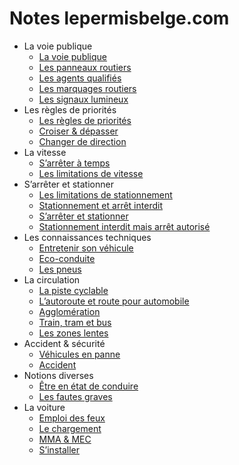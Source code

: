 # Notes lepermisbelge.com
- La voie publique
  - [La voie publique](lessons/01%20-%20La%20voie%20publique/01%20-%20La%20voie%20publique.md)
  - [Les panneaux routiers](lessons/01%20-%20La%20voie%20publique/04%20-%20Les%20panneaux%20routiers.md)
  - [Les agents qualifiés](lessons/01%20-%20La%20voie%20publique/02%20-%20Les%20agents%20qualifiés.md)
  - [Les marquages routiers](lessons/01%20-%20La%20voie%20publique/05%20-%20Les%20marquages%20routiers.md)
  - [Les signaux lumineux](lessons/01%20-%20La%20voie%20publique/03%20-%20Les%20signaux%20lumineux.md)
- Les règles de priorités
  - [Les règles de priorités](lessons/03%20-%20Les%20règles%20de%20priorités/01%20-%20Les%20règles%20de%20priorités.md)
  - [Croiser & dépasser](lessons/03%20-%20Les%20règles%20de%20priorités/03%20-%20Croiser%20&%20dépasser.md)
  - [Changer de direction](lessons/03%20-%20Les%20règles%20de%20priorités/02%20-%20Changer%20de%20direction.md)
- La vitesse
  - [S’arrêter à temps](lessons/04%20-%20La%20vitesse/02%20-%20S’arrêter%20à%20temps.md)
  - [Les limitations de vitesse](lessons/04%20-%20La%20vitesse/01%20-%20Les%20limitations%20de%20vitesse.md)
- S’arrêter et stationner
  - [Les limitations de stationnement](lessons/05%20-%20S’arrêter%20et%20stationner/02%20-%20Les%20limitations%20de%20stationnement.md)
  - [Stationnement et arrêt interdit](lessons/05%20-%20S’arrêter%20et%20stationner/03%20-%20Stationnement%20et%20arrêt%20interdit.md)
  - [S’arrêter et stationner](lessons/05%20-%20S’arrêter%20et%20stationner/01%20-%20S’arrêter%20et%20stationner.md)
  - [Stationnement interdit mais arrêt autorisé](lessons/05%20-%20S’arrêter%20et%20stationner/04%20-%20Stationnement%20interdit%20mais%20arrêt%20autorisé.md)
- Les connaissances techniques
  - [Entretenir son véhicule](lessons/07%20-%20Les%20connaissances%20techniques/01%20-%20Entretenir%20son%20véhicule.md)
  - [Eco-conduite](lessons/07%20-%20Les%20connaissances%20techniques/03%20-%20Eco-conduite.md)
  - [Les pneus](lessons/07%20-%20Les%20connaissances%20techniques/02%20-%20Les%20pneus.md)
- La circulation
  - [La piste cyclable](lessons/02%20-%20La%20circulation/05%20-%20La%20piste%20cyclable.md)
  - [L’autoroute et route pour automobile](lessons/02%20-%20La%20circulation/02%20-%20L’autoroute%20et%20route%20pour%20automobile.md)
  - [Agglomération](lessons/02%20-%20La%20circulation/01%20-%20Agglomération.md)
  - [Train, tram et bus](lessons/02%20-%20La%20circulation/04%20-%20Train,%20tram%20et%20bus.md)
  - [Les zones lentes](lessons/02%20-%20La%20circulation/03%20-%20Les%20zones%20lentes.md)
- Accident & sécurité
  - [Véhicules en panne](lessons/08%20-%20Accident%20&%20sécurité/02%20-%20Véhicules%20en%20panne.md)
  - [Accident](lessons/08%20-%20Accident%20&%20sécurité/01%20-%20Accident.md)
- Notions diverses
  - [Être en état de conduire](lessons/09%20-%20Notions%20diverses/01%20-%20Être%20en%20état%20de%20conduire.md)
  - [Les fautes graves](lessons/09%20-%20Notions%20diverses/03%20-%20Les%20fautes%20graves.md)
- La voiture
  - [Emploi des feux](lessons/06%20-%20La%20voiture/03%20-%20Emploi%20des%20feux.md)
  - [Le chargement](lessons/06%20-%20La%20voiture/04%20-%20Le%20chargement.md)
  - [MMA & MEC](lessons/06%20-%20La%20voiture/02%20-%20MMA%20&%20MEC.md)
  - [S’installer](lessons/06%20-%20La%20voiture/01%20-%20S’installer.md)

